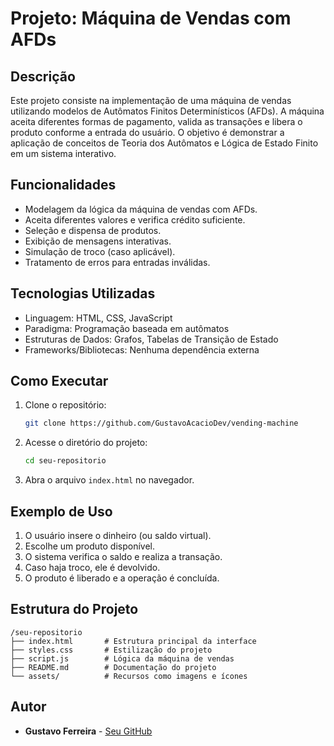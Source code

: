 # Projeto: Máquina de Vendas com AFDs

## Descrição

Este projeto consiste na implementação de uma máquina de vendas utilizando modelos de Autômatos Finitos Determinísticos (AFDs). A máquina aceita diferentes formas de pagamento, valida as transações e libera o produto conforme a entrada do usuário. O objetivo é demonstrar a aplicação de conceitos de Teoria dos Autômatos e Lógica de Estado Finito em um sistema interativo.

## Funcionalidades

- Modelagem da lógica da máquina de vendas com AFDs.
- Aceita diferentes valores e verifica crédito suficiente.
- Seleção e dispensa de produtos.
- Exibição de mensagens interativas.
- Simulação de troco (caso aplicável).
- Tratamento de erros para entradas inválidas.

## Tecnologias Utilizadas

- Linguagem: HTML, CSS, JavaScript
- Paradigma: Programação baseada em autômatos
- Estruturas de Dados: Grafos, Tabelas de Transição de Estado
- Frameworks/Bibliotecas: Nenhuma dependência externa

## Como Executar

1. Clone o repositório:
   ```sh
   git clone https://github.com/GustavoAcacioDev/vending-machine
   ```
2. Acesse o diretório do projeto:
   ```sh
   cd seu-repositorio
   ```
3. Abra o arquivo `index.html` no navegador.

## Exemplo de Uso

1. O usuário insere o dinheiro (ou saldo virtual).
2. Escolhe um produto disponível.
3. O sistema verifica o saldo e realiza a transação.
4. Caso haja troco, ele é devolvido.
5. O produto é liberado e a operação é concluída.

## Estrutura do Projeto

```
/seu-repositorio
├── index.html       # Estrutura principal da interface
├── styles.css       # Estilização do projeto
├── script.js        # Lógica da máquina de vendas
├── README.md        # Documentação do projeto
└── assets/          # Recursos como imagens e ícones
```

## Autor

- **Gustavo Ferreira** - [Seu GitHub](https://github.com/GustavoAcacioDev)

